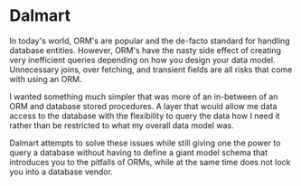 # Dalmart

In today's world, ORM's are popular and the de-facto standard for handling database entities. However, ORM's have the
nasty side effect of creating very inefficient queries depending on how you design your data model. Unnecessary joins,
over fetching, and transient fields are all risks that come with using an ORM.

I wanted something much simpler that was more of an in-between of an ORM and database stored procedures. A layer that
would allow me data access to the database with the flexibility to query the data how I need it rather than be
restricted to what my overall data model was.

Dalmart attempts to solve these issues while still giving one the power to query a database without having to define a
giant model schema that introduces you to the pitfalls of ORMs, while at the same time does not lock you into a database
vendor.
